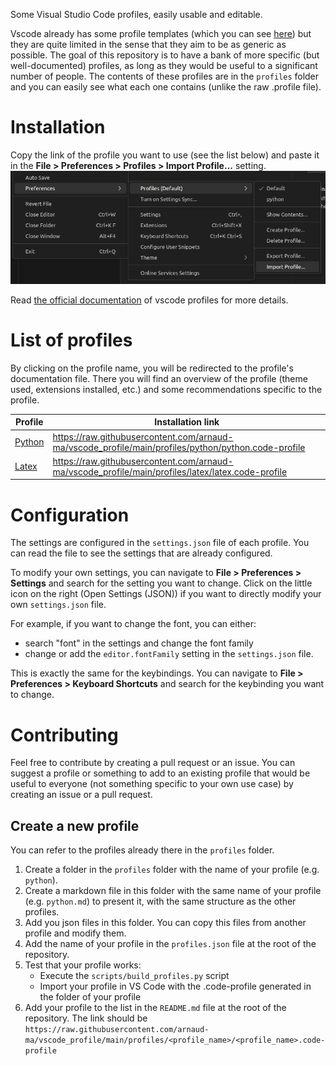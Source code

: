Some Visual Studio Code profiles, easily usable and editable.

Vscode already has some profile templates (which you can see [here](https://code.visualstudio.com/docs/editor/profiles#_python-profile-template)) but they are quite limited in the sense that they aim to be as generic as possible. The goal of this repository is to have a bank of more specific (but well-documented) profiles, as long as they would be useful to a significant number of people. The contents of these profiles are in the `profiles` folder and you can easily see what each one contains (unlike the raw .profile file).

# Installation

Copy the link of the profile you want to use (see the list below) and paste it in the **File > Preferences > Profiles > Import Profile...** setting.
![find the Import Profile setting](doc/image.png)

Read [the official documentation](https://code.visualstudio.com/docs/editor/profiles) of vscode profiles for more details.

# List of profiles

By clicking on the profile name, you will be redirected to the profile's documentation file. There you will find
an overview of the profile (theme used, extensions installed, etc.) and some recommendations specific to the profile.

| Profile                       | Installation link                                                                           |
| ----------------------------------- | ------------------------------------------------------------------------------------------- |
| [Python](profiles/python/python.md) | <https://raw.githubusercontent.com/arnaud-ma/vscode_profile/main/profiles/python/python.code-profile> |
| [Latex](profiles/python/latex.md)   | <https://raw.githubusercontent.com/arnaud-ma/vscode_profile/main/profiles/latex/latex.code-profile> |

# Configuration

The settings are configured in the `settings.json` file of each profile. You can read the file to see the settings that are already configured.

To modify your own settings, you can navigate to **File > Preferences > Settings** and search for the setting you want to change.
Click on the little icon on the right (Open Settings (JSON)) if you want to directly modify your own `settings.json` file.

For example, if you want to change the font, you can either:

- search "font" in the settings and change the font family
- change or add the `editor.fontFamily` setting in the `settings.json` file.

This is exactly the same for the keybindings. You can navigate to **File > Preferences > Keyboard Shortcuts** and search for the keybinding you want to change.

# Contributing

Feel free to contribute by creating a pull request or an issue. You can suggest a profile or something to add to an existing profile
that would be useful to everyone (not something specific to your own use case) by creating an issue or a pull request.

## Create a new profile

You can refer to the profiles already there in the `profiles` folder.

1. Create a folder in the `profiles` folder with the name of your profile (e.g. `python`).
2. Create a markdown file in this folder with the same name of your profile (e.g. `python.md`) to present it, with the same structure as the other profiles.
3. Add you json files in this folder. You can copy this files from another profile and modify them.
4. Add the name of your profile in the `profiles.json` file at the root of the repository.
5. Test that your profile works:
   - Execute the `scripts/build_profiles.py` script
   - Import your profile in VS Code with the .code-profile generated in the folder of your profile
6. Add your profile to the list in the `README.md` file at the root of the repository. The link should be `https://raw.githubusercontent.com/arnaud-ma/vscode_profile/main/profiles/<profile_name>/<profile_name>.code-profile`
